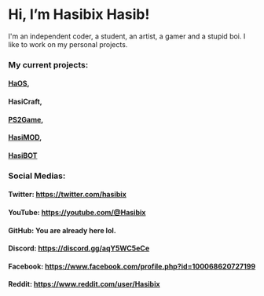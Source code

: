 # Hi, I’m Hasibix Hasib!

I'm an independent coder, a student, an artist, a gamer and a stupid boi. I like to work on my personal projects.

### My current projects:
#### [HaOS](https://github.com/Hasibix-HaOS),
#### HasiCraft,
#### [PS2Game](https://github.com/Hasibix/PS2Game-Client),
#### [HasiMOD](https://github.com/Hasibix/HasiMOD),
#### [HasiBOT](https://github.com/Hasibix/HasiBOT)

### Social Medias:
#### Twitter: https://twitter.com/hasibix
#### YouTube: https://youtube.com/@Hasibix
#### GitHub: You are already here lol.
#### Discord: https://discord.gg/aqY5WC5eCe
#### Facebook: https://www.facebook.com/profile.php?id=100068620727199
#### Reddit: https://www.reddit.com/user/Hasibix
